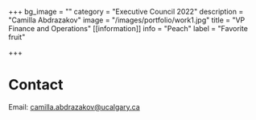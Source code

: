 +++
bg_image = ""
category = "Executive Council 2022"
description = "Camilla Abdrazakov"
image = "/images/portfolio/work1.jpg"
title = "VP Finance and Operations"
[[information]]
info = "Peach"
label = "Favorite fruit"

+++
# Contact

Email: camilla.abdrazakov@ucalgary.ca